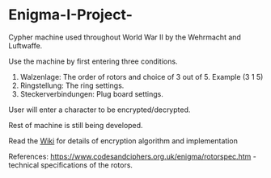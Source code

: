 # Enigma-I-Project-
Cypher machine used throughout World War II by the Wehrmacht and Luftwaffe.

Use the machine by first entering three conditions. 
  1. Walzenlage: The order of rotors and choice of 3 out of 5. Example (3 1 5) 
  2. Ringstellung: The ring settings. 
  3. Steckerverbindungen: Plug board settings. 
  
User will enter a character to be encrypted/decrypted. 

Rest of machine is still being developed. 

Read the [Wiki](https://github.com/adanchak36/Enigma-I-Project-/wiki) for details of encryption algorithm and implementation
  
  
  References: 
   https://www.codesandciphers.org.uk/enigma/rotorspec.htm - technical specifications of the rotors. 


